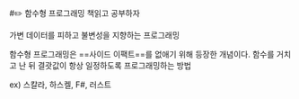 #✏️ 함수형 프로그래밍 책읽고 공부하자


가변 데이터를 피하고 불변성을 지향하는 프로그래밍 


함수형 프로그래밍은 ==사이드 이팩트==를 없애기 위해 등장한 개념이다. 함수를 거치고 난 뒤 결괏값이 항상 일정하도록 프로그래밍하는 방법 

ex) 스칼라, 하스켈, F#, 러스트 



